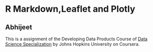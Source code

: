# R Markdown,Leaflet and Plotly
## Abhijeet
This is a assignment of the Developing Data Products Course of [Data Science Specialization](https://www.coursera.org/specializations/jhu-data-science) by Johns Hopkins University on Coursera.
